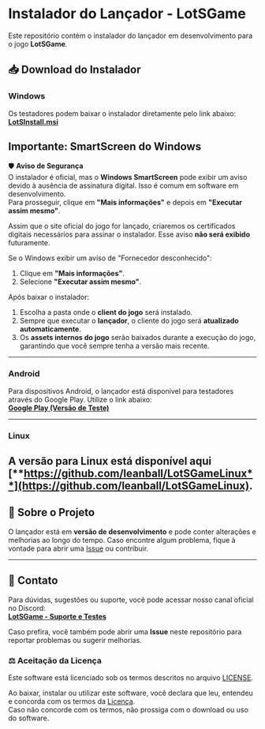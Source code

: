 # Instalador do Lançador - LotSGame

Este repositório contém o instalador do lançador em desenvolvimento para o jogo **LotSGame**.

## 📥 Download do Instalador

### **Windows**
Os testadores podem baixar o instalador diretamente pelo link abaixo:  
[**LotSInstall.msi**](https://github.com/leanball/LotSGame/raw/refs/heads/main/LotSInstall.msi)  

## Importante: SmartScreen do Windows  
🛡️ **Aviso de Segurança**  
O instalador é oficial, mas o **Windows SmartScreen** pode exibir um aviso devido à ausência de assinatura digital. Isso é comum em software em desenvolvimento.  
Para prosseguir, clique em **"Mais informações"** e depois em **"Executar assim mesmo"**.  

Assim que o site oficial do jogo for lançado, criaremos os certificados digitais necessários para assinar o instalador. Esse aviso **não será exibido** futuramente.  

Se o Windows exibir um aviso de "Fornecedor desconhecido":  
1. Clique em **"Mais informações"**.  
2. Selecione **"Executar assim mesmo"**. 

Após baixar o instalador:  
1. Escolha a pasta onde o **client do jogo** será instalado.  
2. Sempre que executar o **lançador**, o cliente do jogo será **atualizado automaticamente**.  
3. Os **assets internos do jogo** serão baixados durante a execução do jogo, garantindo que você sempre tenha a versão mais recente.  

---

### **Android**
Para dispositivos Android, o lançador está disponível para testadores através do Google Play. Utilize o link abaixo:  
[**Google Play (Versão de Teste)**](https://play.google.com/apps/internaltest/4700379673975068225)

---

### **Linux**
A versão para Linux está disponível aqui [**https://github.com/leanball/LotSGameLinux**](https://github.com/leanball/LotSGameLinux).
---

## 🚀 Sobre o Projeto

O lançador está em **versão de desenvolvimento** e pode conter alterações e melhorias ao longo do tempo. Caso encontre algum problema, fique à vontade para abrir uma [Issue](https://github.com/leanball/LotSGame/issues) ou contribuir.

---
## 📢 Contato

Para dúvidas, sugestões ou suporte, você pode acessar nosso canal oficial no Discord:  
[**LotSGame - Suporte e Testes**](https://discord.gg/Uh4rMkes)

Caso prefira, você também pode abrir uma **Issue** neste repositório para reportar problemas ou sugerir melhorias.

### ⚖️ Aceitação da Licença

Este software está licenciado sob os termos descritos no arquivo [LICENSE](./LICENSE).  

Ao baixar, instalar ou utilizar este software, você declara que leu, entendeu e concorda com os termos da [Licença](./LICENSE).  
Caso não concorde com os termos, não prossiga com o download ou uso do software.

